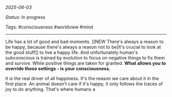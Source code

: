 *2025-06-03*

*Status:* In progress

*Tags:* #consciousness #worldview #mind 

<hr>

Life has a lot of good and bad moments.  [[NEW There's always a reason to be happy, because there's always a reason not to be|It's crucial to look at the good stuff]] to live a happy life. And unfortunately human's subconscious is trained by evolution to focus on negative things to fix them and survive. While positive things are taken for granted. **What allows you to override these settings - is your consciousness.** 

It is the real driver of all happiness. It's the reason we care about it in the first place. An animal doesn't care if it's happy, it only follows the traces of joy to do anything. That's where humans a